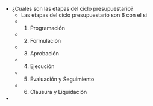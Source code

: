 - ¿Cuales son las etapas del ciclo presupuestario?
	- Las etapas del ciclo presupuestario son 6 con el si
	- 1. Programación
	- 2. Formulación
	- 3. Aprobación
	- 4. Ejecución
	- 5. Evaluación y Seguimiento
	- 6. Clausura y Liquidación
-